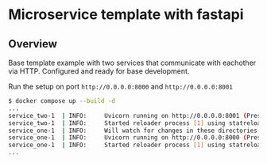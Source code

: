 # Microservice template with fastapi
## Overview
Base template example with two services that communicate with eachother via HTTP. Configured and ready for base development.

Run the setup on port `http://0.0.0.0:8000` and `http://0.0.0.0:8001`

```bash
$ docker compose up --build -d
...
service_two-1  | INFO:     Uvicorn running on http://0.0.0.0:8001 (Press CTRL+C to quit)
service_two-1  | INFO:     Started reloader process [1] using statreload
service_one-1  | INFO:     Will watch for changes in these directories: ['/code']
service_one-1  | INFO:     Uvicorn running on http://0.0.0.0:8000 (Press CTRL+C to quit)
service_one-1  | INFO:     Started reloader process [1] using statreload
...
```
